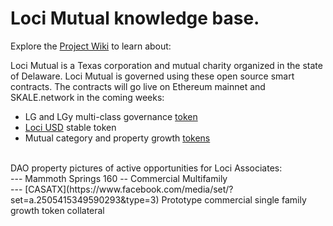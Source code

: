 # Loci Mutual knowledge base.

Explore the [Project Wiki](https://github.com/LociMutual/docs/wiki) to learn about:

   Loci Mutual is a Texas corporation and mutual charity organized in the state of Delaware. Loci Mutual is governed using these open source smart contracts. The contracts will go live on Ethereum mainnet and SKALE.network in the coming weeks: <br>
   * LG and LGy multi-class governance [token](https://github.com/LociMutual/docs/wiki/Mutual-Governance:-LG-token) <br>
   * [Loci USD](https://github.com/LociMutual/docs/wiki/Stable-Token:-LUSD) stable token <br>
   * Mutual category and property growth [tokens](https://github.com/LociMutual/docs/wiki/CMBT-Mortgage-token) <br>
   
   <br>
   DAO property pictures of active opportunities for Loci Associates: <br>
   --- Mammoth Springs 160 -- Commercial Multifamily <br>
   --- [CASATX](https://www.facebook.com/media/set/?set=a.2505415349590293&type=3) Prototype commercial single family growth token collateral

